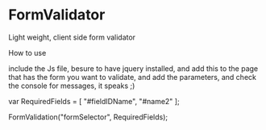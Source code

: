 FormValidator
=============

Light weight, client side form validator

How to use


include the Js file, besure to have jquery installed,
and add this to the page that has the form you want to validate, 
and add the parameters, and check the console for messages, it speaks ;) 




var RequiredFields = [
       "#fieldIDName",
       "#name2"
];

FormValidation("formSelector", RequiredFields);


